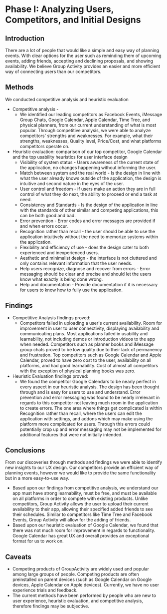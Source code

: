 # Phase I: Analyzing Users, Competitors, and Initial Designs

## Introduction

There are a lot of people that would like a simple and easy way of planning events. With clear options for the user such as reminding them of upcoming events, adding friends, accepting and declining proposals, and showing availability. We believe Group Activity provides an easier and more efficient way of connecting users than our competitors. 

## Methods

We conducted competitive analysis and heuristic evaluation 
* Competitive analysis - 
  * We identified our leading competitors as Facebook Events, iMessage Group Chats, Google Calendar, Apple Calendar, Time Tree, and physical planners, from our current understanding of what is most popular. Through competitive analysis, we were able to analyze competitors' strengths and weaknesses. For example, what their strengths, weaknesses, Quality level, Price/Cost, and what platforms competitors operate on. 
* Heuristic evaluation: comparison of our top competitor, Google Calendar and the top usability heuristics for user interface design
  * Visibility of system status - Users awareness of the current state of the application, no changes happening without informing the user.
  * Match between system and the real world - Is the design in line with what the user already knows outside of the application, the design is intuitive and second nature in the eyes of the user.
  * User control and freedom - if users make an action they are in full control of what they do next, the ability to proceed or end a task at need.
  * Consistency and Standards - Is the design of the application in line with the standards of other similar and competing applications, this can be both good and bad.
  * Error prevention - Error codes and error messages are provided if and when errors occur.
  * Recognition rather than recall - the user should be able to use the application intuitively without the need to memorize systems within the application.
  * Flexibility and efficiency of use - does the design cater to both experienced and inexperienced users.
  * Aesthetic and minimalist design - the interface is not cluttered and only contains relevant information that the user needs.
  * Help users recognize, diagnose and recover from errors - Error messaging should be clear and precise and should let the users know what exactly is being  done wrong.
  * Help and documentation - Provide documentation if it is necessary for users to know how to fully use the application.


## Findings

* Competitive Analysis findings proved: 
  * Competitors failed in uploading a user's current availability. Room for improvement in user to user connectivity, displaying availability and communicating plans. Most applications failed in usability and learnability, not including demos or introduction videos to the app when needed. Competitors such as planner books and iMessage group chats proved to be low quality due to their lack of permanency and frustration. Top competitors such as Google Calendar and Apple Calendar, proved to have zero cost to the user, availability on all platforms, and had good learnability. Cost of almost all competitors with the exception of physical planning books was zero.
* Heuristic Evaluation findings proved:
  * We found the competitor Google Calendars to be nearly perfect in every aspect in our heuristic analysis. The design has been thought through and is easy for users to use and understand. Error prevention and error messaging was found to be nearly irrelevant in regards to this competitor not leaving much room in the application to create errors. The one area where things get complicated is within Recognition rather than recall, where the users can edit the application with settings, and addons which may make using the platform more complicated for users. Through this errors could potentially crop up and error messaging may not be implemented for additional features that were not initially intended.



## Conclusions

From our discoveries through methods and findings we were able to identify new insights to our UX design. Our competitors provide an efficient way of planning events, however we would like to provide the same functionality but in a more easy-to-use way. 
* Based upon our findings from competitive analysis, we understand our app must have strong learnability, must be free, and must be available on all platforms in order to compete with existing products.  Unlike competitors, Group Activity allows the user to upload their current availability to their app, allowing their specified added friends to see their schedules. Similar to competitors like Time Tree and Facebook Events, Group Activity will allow for the adding of friends. 
* Based upon our heuristic evaluation of Google Calendar, we found that there was not much room for improvement in regards to functionality. Google Calendar has great UX and overall provides an exceptional format for us to work on. 


## Caveats

* Competing products of GroupActivity are widely used and popular among large groups of people. Competing products are often preinstalled on parent devices (such as Google Calendar on Google devices, Apple Calendar on Apple devices). Currently, we have no user experience trials and feedback. 
* The current methods have been performed by people who are new to user experience, heuristic evaluation, and competitive analysis, therefore findings may be subjective. 

